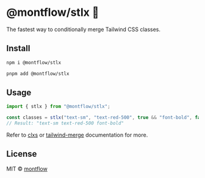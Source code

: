 # @montflow/stlx 🎨

The fastest way to conditionally merge Tailwind CSS classes.

## Install

```bash
npm i @montflow/stlx
```

```bash
pnpm add @montflow/stlx
```

## Usage

```typescript
import { stlx } from "@montflow/stlx";

const classes = stlx("text-sm", "text-red-500", true && "font-bold", false && "hidden");
// Result: "text-sm text-red-500 font-bold"
```

Refer to [clxs](https://github.com/lukeed/clsx#readme) or [tailwind-merge](https://github.com/dcastil/tailwind-merge#readme) documentation for more.

## License

MIT © [montflow](https://montflow.dev)